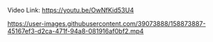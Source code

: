 Video Link: https://youtu.be/OwNfKid53U4



https://user-images.githubusercontent.com/39073888/158873887-45167ef3-d2ca-471f-94a8-081916af0bf2.mp4

